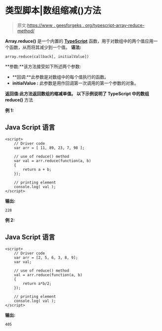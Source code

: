 # 类型脚本|数组缩减()方法

> 原文:[https://www . geesforgeks . org/typescript-array-reduce-method/](https://www.geeksforgeeks.org/typescript-array-reduce-method/)

**Array.reduce()** 是一个内置的 [**TypeScript**](https://www.geeksforgeeks.org/hello-world-in-typescript-language/) 函数，用于对数组中的两个值应用一个函数，从而将其减少到一个值。
**语法:**

```
array.reduce(callback[, initialValue])
```

**参数:**该方法接受如下所述两个参数:

*   **回调:**此参数是对数组中的每个值执行的函数。
*   **initialValue :** 此参数是用作回调第一次调用的第一个参数的对象。

**返回值:**此方法返回数组的缩减单值。
以下示例说明了 TypeScript 中的**数组 reduce()** 方法

**例 1:**

## Java Script 语言

```
<script>
    // Driver code
    var arr = [ 11, 89, 23, 7, 98 ]; 

    // use of reduce() method 
    var val = arr.reduce(function(a, b)
    { 
        return a + b; 
    });

    // printing element
    console.log( val );
</script>
```

**输出:**

```
228

```

**例 2:**

## Java Script 语言

```
<script>
    // Driver code
    var arr = [2, 5, 6, 3, 8, 9]; 
    var val;

    // use of reduce() method 
    val = arr.reduce(function(a, b)
    { 
        return a*b/2; 
    });

    // printing element
    console.log( val );
</script>
```

**输出:**

```
405

```